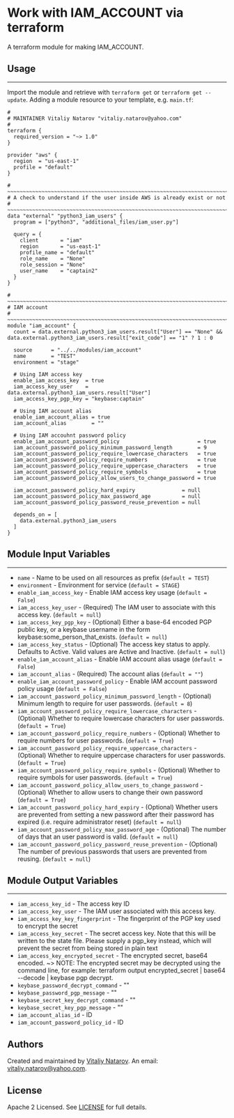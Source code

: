 # Work with IAM_ACCOUNT via terraform

A terraform module for making IAM_ACCOUNT.


## Usage
----------------------
Import the module and retrieve with ```terraform get``` or ```terraform get --update```. Adding a module resource to your template, e.g. `main.tf`:

```
#
# MAINTAINER Vitaliy Natarov "vitaliy.natarov@yahoo.com"
#
terraform {
  required_version = "~> 1.0"
}

provider "aws" {
  region  = "us-east-1"
  profile = "default"
}

# ~~~~~~~~~~~~~~~~~~~~~~~~~~~~~~~~~~~~~~~~~~~~~~~~~~~~~~~~~~~~~~~~~~~~~~~~~~~~~~~~~~~~
# A check to understand if the user inside AWS is already exist or not
# ~~~~~~~~~~~~~~~~~~~~~~~~~~~~~~~~~~~~~~~~~~~~~~~~~~~~~~~~~~~~~~~~~~~~~~~~~~~~~~~~~~~~
data "external" "python3_iam_users" {
  program = ["python3", "additional_files/iam_user.py"]

  query = {
    client       = "iam"
    region       = "us-east-1"
    profile_name = "default"
    role_name    = "None"
    role_session = "None"
    user_name    = "captain2"
  }
}

# ~~~~~~~~~~~~~~~~~~~~~~~~~~~~~~~~~~~~~~~~~~~~~~~~~~~~~~~~~~~~~~~~~~~~~~~~~~~~~~~~~~~~
# IAM account
# ~~~~~~~~~~~~~~~~~~~~~~~~~~~~~~~~~~~~~~~~~~~~~~~~~~~~~~~~~~~~~~~~~~~~~~~~~~~~~~~~~~~~
module "iam_account" {
  count = data.external.python3_iam_users.result["User"] == "None" && data.external.python3_iam_users.result["exit_code"] == "1" ? 1 : 0

  source      = "../../modules/iam_account"
  name        = "TEST"
  environment = "stage"

  # Using IAM access key
  enable_iam_access_key  = true
  iam_access_key_user    = data.external.python3_iam_users.result["User"]
  iam_access_key_pgp_key = "keybase:captain"

  # Using IAM account alias
  enable_iam_account_alias = true
  iam_account_alias        = ""

  # Using IAM accouhnt password policy
  enable_iam_account_password_policy                         = true
  iam_account_password_policy_minimum_password_length        = 9
  iam_account_password_policy_require_lowercase_characters   = true
  iam_account_password_policy_require_numbers                = true
  iam_account_password_policy_require_uppercase_characters   = true
  iam_account_password_policy_require_symbols                = true
  iam_account_password_policy_allow_users_to_change_password = true

  iam_account_password_policy_hard_expiry               = null
  iam_account_password_policy_max_password_age          = null
  iam_account_password_policy_password_reuse_prevention = null

  depends_on = [
    data.external.python3_iam_users
  ]
}

```

## Module Input Variables
----------------------
- `name` - Name to be used on all resources as prefix (`default = TEST`)
- `environment` - Environment for service (`default = STAGE`)
- `enable_iam_access_key` - Enable IAM access key usage (`default = False`)
- `iam_access_key_user` - (Required) The IAM user to associate with this access key. (`default = null`)
- `iam_access_key_pgp_key` - (Optional) Either a base-64 encoded PGP public key, or a keybase username in the form keybase:some_person_that_exists. (`default = null`)
- `iam_access_key_status` - (Optional) The access key status to apply. Defaults to Active. Valid values are Active and Inactive. (`default = null`)
- `enable_iam_account_alias` - Enable IAM account alias usage (`default = False`)
- `iam_account_alias` - (Required) The account alias (`default = ""`)
- `enable_iam_account_password_policy` - Enable IAM account password policy usage (`default = False`)
- `iam_account_password_policy_minimum_password_length` - (Optional) Minimum length to require for user passwords. (`default = 8`)
- `iam_account_password_policy_require_lowercase_characters` - (Optional) Whether to require lowercase characters for user passwords. (`default = True`)
- `iam_account_password_policy_require_numbers` - (Optional) Whether to require numbers for user passwords. (`default = True`)
- `iam_account_password_policy_require_uppercase_characters` - (Optional) Whether to require uppercase characters for user passwords. (`default = True`)
- `iam_account_password_policy_require_symbols` - (Optional) Whether to require symbols for user passwords. (`default = True`)
- `iam_account_password_policy_allow_users_to_change_password` - (Optional) Whether to allow users to change their own password (`default = True`)
- `iam_account_password_policy_hard_expiry` - (Optional) Whether users are prevented from setting a new password after their password has expired (i.e. require administrator reset) (`default = null`)
- `iam_account_password_policy_max_password_age` - (Optional) The number of days that an user password is valid. (`default = null`)
- `iam_account_password_policy_password_reuse_prevention` - (Optional) The number of previous passwords that users are prevented from reusing. (`default = null`)

## Module Output Variables
----------------------
- `iam_access_key_id` - The access key ID
- `iam_access_key_user` - The IAM user associated with this access key.
- `iam_access_key_key_fingerprint` - The fingerprint of the PGP key used to encrypt the secret
- `iam_access_key_secret` - The secret access key. Note that this will be written to the state file. Please supply a pgp_key instead, which will prevent the secret from being stored in plain text
- `iam_access_key_encrypted_secret` - The encrypted secret, base64 encoded. ~> NOTE: The encrypted secret may be decrypted using the command line, for example: terraform output encrypted_secret | base64 --decode | keybase pgp decrypt.
- `keybase_password_decrypt_command` - ""
- `keybase_password_pgp_message` - ""
- `keybase_secret_key_decrypt_command` - ""
- `keybase_secret_key_pgp_message` - ""
- `iam_account_alias_id` - ID
- `iam_account_password_policy_id` - ID


## Authors

Created and maintained by [Vitaliy Natarov](https://github.com/SebastianUA). An email: [vitaliy.natarov@yahoo.com](vitaliy.natarov@yahoo.com).

## License

Apache 2 Licensed. See [LICENSE](https://github.com/SebastianUA/terraform/blob/master/LICENSE) for full details.
